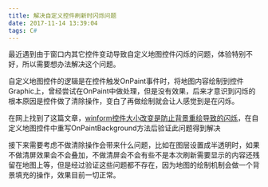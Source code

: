 ```yaml
---
title: 解决自定义控件刷新时闪烁问题
date: 2017-11-14 13:39:04
tags: C#
---
```


最近遇到由于窗口内其它控件变动导致自定义地图控件闪烁的问题，体验特别不好，所以需要想办法解决这个问题。

自定义地图控件的逻辑是在控件触发OnPaint事件时，将地图内容绘制到控件Graphic上，曾经尝试在OnPaint中做处理，但是没有效果，后来才意识到闪烁的根本原因是控件做了清除操作，变白了再做绘制就会让人感觉到是在闪烁。

在网上找到了这篇文章，[winform控件大小改变是防止背景重绘导致的闪烁](http://www.cnblogs.com/firstdown/p/6420534.html)，在自定义地图控件中重写OnPaintBackground方法后验证此问题得到解决

接下来需要考虑不做清除操作会带来什么问题，比如在图层设置成半透明时，如果不做清屏效果会不会叠加，不做清屏会不会有些不是本次刷新需要显示的内容还残留在地图上等，但是经过验证这些问题都不存在，因为地图的绘制机制会做一个背景填充的操作，效果目前一切正常。


